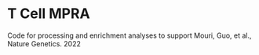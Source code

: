 # T Cell MPRA
Code for processing and enrichment analyses to support Mouri, Guo, et al., Nature Genetics. 2022
